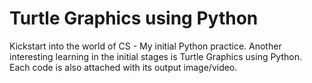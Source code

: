 # Turtle Graphics using Python
 Kickstart into the world of CS - My initial Python practice.
 Another interesting learning in the initial stages is Turtle Graphics using Python.
 Each code is also attached with its output image/video.

 
